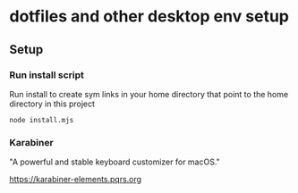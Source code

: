 # dotfiles and other desktop env setup

## Setup

### Run install script
Run install to create sym links in your home directory that point to the home directory in this project
```
node install.mjs
```

### Karabiner
"A powerful and stable keyboard customizer for macOS."

https://karabiner-elements.pqrs.org
